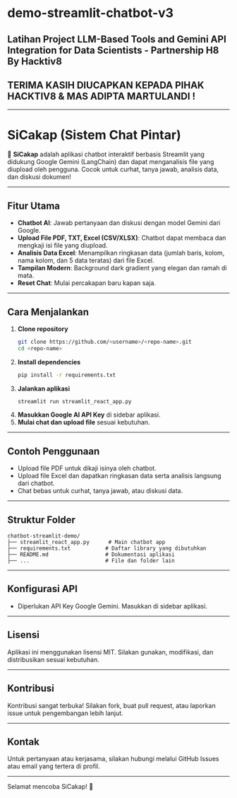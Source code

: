 # demo-streamlit-chatbot-v3
## Latihan Project LLM-Based Tools and Gemini API Integration for Data Scientists - Partnership H8 By Hacktiv8
## TERIMA KASIH DIUCAPKAN KEPADA PIHAK HACKTIV8 & MAS ADIPTA MARTULANDI ! 

---

# SiCakap (Sistem Chat Pintar)

💬 **SiCakap** adalah aplikasi chatbot interaktif berbasis Streamlit yang didukung Google Gemini (LangChain) dan dapat menganalisis file yang diupload oleh pengguna. Cocok untuk curhat, tanya jawab, analisis data, dan diskusi dokumen!

---

## Fitur Utama

- **Chatbot AI**: Jawab pertanyaan dan diskusi dengan model Gemini dari Google.
- **Upload File PDF, TXT, Excel (CSV/XLSX)**: Chatbot dapat membaca dan mengkaji isi file yang diupload.
- **Analisis Data Excel**: Menampilkan ringkasan data (jumlah baris, kolom, nama kolom, dan 5 data teratas) dari file Excel.
- **Tampilan Modern**: Background dark gradient yang elegan dan ramah di mata.
- **Reset Chat**: Mulai percakapan baru kapan saja.

---

## Cara Menjalankan

1. **Clone repository**
    ```bash
    git clone https://github.com/<username>/<repo-name>.git
    cd <repo-name>
    ```
2. **Install dependencies**
    ```bash
    pip install -r requirements.txt
    ```
3. **Jalankan aplikasi**
    ```bash
    streamlit run streamlit_react_app.py
    ```
4. **Masukkan Google AI API Key** di sidebar aplikasi.
5. **Mulai chat dan upload file** sesuai kebutuhan.

---

## Contoh Penggunaan

- Upload file PDF untuk dikaji isinya oleh chatbot.
- Upload file Excel dan dapatkan ringkasan data serta analisis langsung dari chatbot.
- Chat bebas untuk curhat, tanya jawab, atau diskusi data.

---

## Struktur Folder

```
chatbot-streamlit-demo/
├── streamlit_react_app.py      # Main chatbot app
├── requirements.txt           # Daftar library yang dibutuhkan
├── README.md                  # Dokumentasi aplikasi
├── ...                        # File dan folder lain
```

---

## Konfigurasi API

- Diperlukan API Key Google Gemini. Masukkan di sidebar aplikasi.

---

## Lisensi

Aplikasi ini menggunakan lisensi MIT. Silakan gunakan, modifikasi, dan distribusikan sesuai kebutuhan.

---

## Kontribusi

Kontribusi sangat terbuka! Silakan fork, buat pull request, atau laporkan issue untuk pengembangan lebih lanjut.

---

## Kontak

Untuk pertanyaan atau kerjasama, silakan hubungi melalui GitHub Issues atau email yang tertera di profil.

---

Selamat mencoba SiCakap! 🚀
